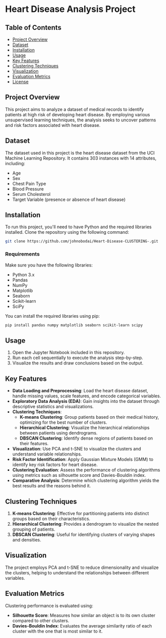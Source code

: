 # Heart Disease Analysis Project

## Table of Contents
- [Project Overview](#project-overview)
- [Dataset](#dataset)
- [Installation](#installation)
- [Usage](#usage)
- [Key Features](#key-features)
- [Clustering Techniques](#clustering-techniques)
- [Visualization](#visualization)
- [Evaluation Metrics](#evaluation-metrics)
- [License](#license)

## Project Overview
This project aims to analyze a dataset of medical records to identify patients at high risk of developing heart disease. By employing various unsupervised learning techniques, the analysis seeks to uncover patterns and risk factors associated with heart disease.

## Dataset
The dataset used in this project is the heart disease dataset from the UCI Machine Learning Repository. It contains 303 instances with 14 attributes, including:
- Age
- Sex
- Chest Pain Type
- Blood Pressure
- Serum Cholesterol
- Target Variable (presence or absence of heart disease)

## Installation
To run this project, you'll need to have Python and the required libraries installed. Clone the repository using the following command:
```bash
git clone https://github.com/johnobodai/Heart-Disease-CLUSTERING-.git
```

### Requirements
Make sure you have the following libraries:
- Python 3.x
- Pandas
- NumPy
- Matplotlib
- Seaborn
- Scikit-learn
- SciPy

You can install the required libraries using pip:
```bash
pip install pandas numpy matplotlib seaborn scikit-learn scipy
```

## Usage
1. Open the Jupyter Notebook included in this repository.
2. Run each cell sequentially to execute the analysis step-by-step.
3. Visualize the results and draw conclusions based on the output.

## Key Features
- **Data Loading and Preprocessing**: Load the heart disease dataset, handle missing values, scale features, and encode categorical variables.
- **Exploratory Data Analysis (EDA)**: Gain insights into the dataset through descriptive statistics and visualizations.
- **Clustering Techniques**:
  - **K-means Clustering**: Group patients based on their medical history, optimizing for the best number of clusters.
  - **Hierarchical Clustering**: Visualize the hierarchical relationships between patients using dendrograms.
  - **DBSCAN Clustering**: Identify dense regions of patients based on their features.
- **Visualization**: Use PCA and t-SNE to visualize the clusters and understand variable relationships.
- **Risk Factor Identification**: Apply Gaussian Mixture Models (GMM) to identify key risk factors for heart disease.
- **Clustering Evaluation**: Assess the performance of clustering algorithms using metrics such as silhouette score and Davies-Bouldin index.
- **Comparative Analysis**: Determine which clustering algorithm yields the best results and the reasons behind it.

## Clustering Techniques
1. **K-means Clustering**: Effective for partitioning patients into distinct groups based on their characteristics.
2. **Hierarchical Clustering**: Provides a dendrogram to visualize the nested grouping of patients.
3. **DBSCAN Clustering**: Useful for identifying clusters of varying shapes and densities.

## Visualization
The project employs PCA and t-SNE to reduce dimensionality and visualize the clusters, helping to understand the relationships between different variables.

## Evaluation Metrics
Clustering performance is evaluated using:
- **Silhouette Score**: Measures how similar an object is to its own cluster compared to other clusters.
- **Davies-Bouldin Index**: Evaluates the average similarity ratio of each cluster with the one that is most similar to it.

